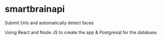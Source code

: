 # smartbrainapi
Submit Urls and automatically detect faces

Using React and Node JS to create the app & Postgresql for the database. 
